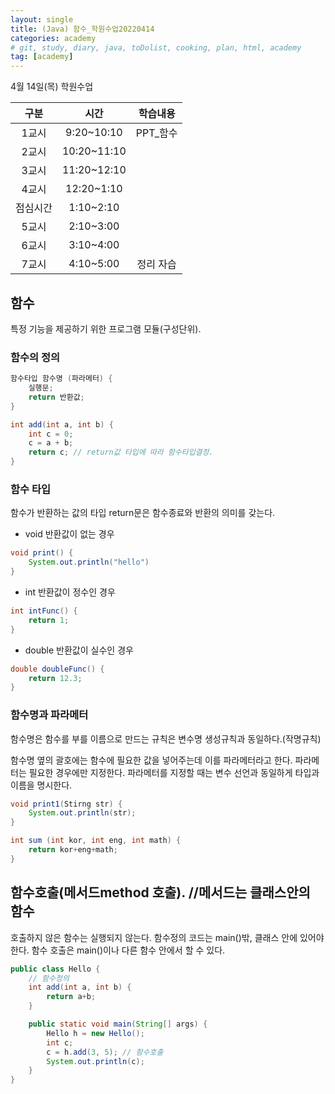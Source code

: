 ```yaml
---
layout: single
title: (Java) 함수_학원수업20220414
categories: academy
# git, study, diary, java, toDolist, cooking, plan, html, academy
tag: [academy] 
---
```


4월 14일(목) 학원수업

|구분|시간|학습내용|
|:--:|:--:|:--:| 
|1교시|9:20~10:10|PPT_함수|
|2교시|10:20~11:10||
|3교시|11:20~12:10||
|4교시|12:20~1:10||
|점심시간|1:10~2:10||
|5교시|2:10~3:00||
|6교시|3:10~4:00||
|7교시|4:10~5:00|정리 자습|

## 함수

특정 기능을 제공하기 위한 프로그램 모듈(구성단위).


### 함수의 정의
~~~java
함수타입 함수명 (파라메터) {
    실행문;
    return 반환값;
}

int add(int a, int b) {
    int c = 0;
    c = a + b;
    return c; // return값 타입에 따라 함수타입결정.
}
~~~

### 함수 타입

함수가 반환하는 값의 타입
return문은 함수종료와 반환의 의미를 갖는다.

- void 반환값이 없는 경우

~~~java
void print() {
    System.out.println("hello")
}
~~~

- int 반환값이 정수인 경우

~~~java
int intFunc() {
    return 1;
}
~~~

- double 반환값이 실수인 경우

~~~java
double doubleFunc() {
    return 12.3;
}
~~~

### 함수명과 파라메터

함수명은 함수를 부를 이름으로 만드는 규칙은 변수명 생성규칙과 동일하다.(작명규칙)

함수명 옆의 괄호에는 함수에 필요한 값을 넣어주는데 이를 파라메터라고 한다. 파라메터는 필요한 경우에만 지정한다. 파라메터를 지정할 때는 변수 선언과 동일하게 타입과 이름을 명시한다.

~~~ java
void print1(Stirng str) {
    System.out.println(str);
}

int sum (int kor, int eng, int math) {
    return kor+eng+math;
}
~~~

## 함수호출(메서드method 호출). //메서드는 클래스안의 함수

호출하지 않은 함수는 실행되지 않는다.
함수정의 코드는 main()밖, 클래스 안에 있어야한다.
함수 호출은 main()이나 다른 함수 안에서 할 수 있다.

~~~java
public class Hello {
    // 함수정의
    int add(int a, int b) {
        return a+b;
    }

    public static void main(String[] args) {
        Hello h = new Hello();
        int c;
        c = h.add(3, 5); // 함수호출
        System.out.println(c);
    }
}
~~~
